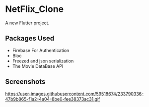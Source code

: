 # NetFlix_Clone

A new Flutter project.

## Packages Used

<ul>
  <li>Firebase For Authentication</li>
  <li>Bloc</li>
  <li>Freezed and json serialization</li>
  <li>The Movie DataBase API</li>
</ul>

## Screenshots


https://user-images.githubusercontent.com/59518674/233790336-47b9b865-f1a2-4a04-8be0-fee38373ac31.gif
